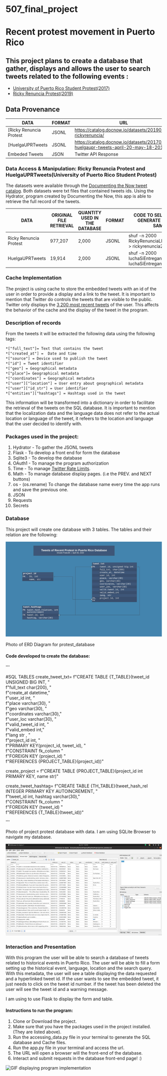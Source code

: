 # 507_final_project
# Recent protest movement in Puerto Rico

## This project plans to create a database that gather, displays and allows the user to search tweets related to the following events :
- [University of Puerto Rico Student Protest(2017)](https://catalog.docnow.io/datasets/20170519-huelgaupr-tweets-april-20-may-18-2017/)
- [Ricky Renuncia Protest(2019)](https://catalog.docnow.io/datasets/20190930-rickyrenuncia/)


## Data Provenance

|    DATA    |    FORMAT     |     URL     |
------------ | ------------- | -------------
|[Ricky Renuncia Protest | JSONL | https://catalog.docnow.io/datasets/20190930-rickyrenuncia/|
|[HuelgaUPRTweets | JSONL | https://catalog.docnow.io/datasets/20170519-huelgaupr-tweets-april-20-may-18-2017/|
|Embeded Tweets  | JSON  | Twitter API Response |

### Data Access & Manipulation: Ricky Renuncia Protest and HuelgaUPRTweets(University of Puerto Rico Student Protest)

The datasets were available through the [Documenting the Now tweet catalog](https://catalog.docnow.io/).
Both datasets were txt files that contained tweets ids.
Using the Hydrator, program created by Documenting the Now, this app is able to retrieve the full record of the tweets.

|    DATA    |    ORIGINAL FILE RETRIEVAL   |   QUANTITY USED IN THE DATABASE    |   FORMAT     | CODE TO SELECT TWEETS GENERATE A SMALLER SAMPLE |
|------------| --------------------------   | ---------------------------------- | ------------ | -------------|
|Ricky Renuncia Protest | 977,207 | 2,000 | JSONL | shuf -n 2000 RickyRenunciaLlevateJunta.jsonl > rickyrenuncia2k.jsonl |
|HuelgaUPRTweets | 19,914 | 2,000 | JSONL | shuf -n 2000 luchaSiEntregano.jsonl > luchaSiEntregano2k.jsonl |


### Cache Implementation

The project is using cache to store the embedded tweets with an id of the user in order to provide a display and a link to the tweet.
It is important to mention that Twitter do controls the tweets that are visible to the public. Twitter only displays the [3,200 most recent tweets](https://help.twitter.com/en/using-twitter/missing-tweets) of the user.
This affects the behavior of the cache and the display of the tweet in the program.

### Description of records

From the tweets it will be extracted the following data using the following tags:

    *["full_text"]= Text that contains the tweet
    *["created_at"] =  Date and time
    *["source"] = Device used to publish the tweet
    *["id"] = Tweet identifier
    *["geo"] = Geographical metadata
    *["place"]= Geographical metadata
    *["coordinates"] = Geographical metadata
    *["user"]["location"] = User entry about geographical metadata
    *["user"]["id_str"] = User identifier
    *["entities"]["hashtags"] = Hashtags used in the tweet

This information will be transformed into a dictionary in order to facilitate the retrieval of the tweets on the SQL database.
It is important to mention that the localization data and the language data does not refer to the actual location or language of the tweet, it refeers to the location and language that the user decided to identify with.

### Packages used in the project:
1. Hydrator - To gather the JSONL tweets
2. Flask - To develop a front end for form the database
3. Sqlite3 - To develop the database
4. OAuth1 - To manage the program authorization
5. Time - To manage [Twitter Rate Limits](https://developer.twitter.com/en/docs/basics/rate-limiting).
6. Math - To manage database display pages. (i.e the PREV. and NEXT buttons)
7. os - (os.rename) To change the database name every time the app runs and save the previous one.
7. JSON
8. Requests
9. Secrets

### Database
This project will create one database with 3 tables.
The tables and their relation are the following:

![Photo of project protest_database](https://github.com/irmafrat/507_final_project/blob/master/readme_images/Entity%20Relationship%20Diagram%20(UML%20Notation).jpeg)

Photo of ERD Diagram for protest_database


#### Code developed to create the database:

'''

#SQL TABLES
create_tweet_txt= f"CREATE TABLE {T_TABLE}(tweet_id UNSIGNED BIG INT, " \
          f"full_text char(200), " \
          f"create_at datetime,"\
          f"user_id int, " \
          f"place varchar(30), " \
          f"geo varchar(30), " \
          f"coordinates varchar(30)," \
          f"user_loc varchar(30), " \
          f"valid_tweet_id int, " \
          f"valid_embed int,"\
          f"lang str , " \
          f"project_id int, " \
          f"PRIMARY KEY(project_id, tweet_id), " \
          f"CONSTRAINT fk_column " \
          f"FOREIGN KEY (project_id) " \
          f"REFERENCES {PROJECT_TABLE}(project_id))"

create_project = f"CREATE TABLE {PROJECT_TABLE}(project_id int PRIMARY KEY, name str)"

create_tweet_hashtag= f"CREATE TABLE {TH_TABLE}(tweet_hash_rel INTEGER PRIMARY KEY AUTOINCREMENT, " \
              f"tweet_id int, hashtag varchar(30)," \
              f"CONSTRAINT fk_column " \
              f"FOREIGN KEY (tweet_id) " \
              f"REFERENCES {T_TABLE}(tweet_id))"

'''


Photo of project protest database with data. I am using SQLite Browser to navigate my database.


![Photo of project protest database with data](https://github.com/irmafrat/507_final_project/blob/master/readme_images/database.png)



### Interaction and Presentation

With this program the user will be able to search a database of tweets related to historical events in Puerto Rico.
The user will be able to fill a form setting up the historical event, language, location and the search query.
With this metadata, the user will see a table displaying the data requested and a hyperlinked tweet id.
If the user wants to see the embedded tweet, it just needs to click on the tweet id number.
if the tweet has been deleted the user will see the tweet id and a warning message.

I am using to use Flask to display the form and table.

#### Instructions to run the program:

1. Clone or Download the project.
2. Make sure that you have the packages used in the project installed. (They are listed above).
3. Run the accessing_data.py file in your terminal to generate the SQL database and Cache files.
4. Run the app.py file in your terminal and access the url.
5. The URL will open a browser will the front-end of the database.
6. Interact and submit requests in the database front-end page! :)


![GIF displaying program implementation](https://github.com/irmafrat/507_final_project/blob/master/readme_images/app_implementation_2.gif)










